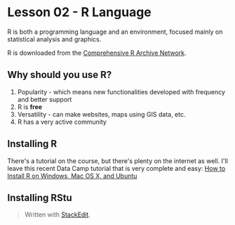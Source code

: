 # Lesson 02 - R Language

R is both a programming language and an environment, focused mainly on statistical analysis and graphics.

R is downloaded from the [Comprehensive R Archive Network](https://cran.r-project.org/).

## Why should you use R?

1. Popularity - which means new functionalities developed with frequency and better support
2. R is **free**
3. Versatility - can make websites, maps using GIS data, etc.
4. R has a very active community

## Installing R

There's a tutorial on the course, but there's plenty on the internet as well. I'll leave this recent Data Camp tutorial that is very complete and easy:
[How to Install R on Windows, Mac OS X, and Ubuntu](https://www.datacamp.com/community/tutorials/installing-R-windows-mac-ubuntu)

## Installing RStu

> Written with [StackEdit](https://stackedit.io/).
<!--stackedit_data:
eyJoaXN0b3J5IjpbMTI3ODE3MTE5MCwzNTIxMjY2NDUsLTIxMj
MxNDA2MTYsLTY1MzA3MzAyOSwtOTM5MTE0ODc0XX0=
-->